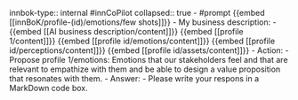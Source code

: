 innbok-type:: internal
#innCoPilot
collapsed:: true
	- #prompt {{embed [[innBoK/profile-(id)/emotions/few shots]]}}
		- My business description:
		- {{embed [[AI business description/content]]}} {{embed [[profile 1/content]]}} {{embed [[profile id/emotions/content]]}} {{embed [[profile id/perceptions/content]]}} {{embed [[profile id/assets/content]]}}
		- Action:
		- Propose profile 1/emotions: Emotions that our stakeholders feel and that are relevant to empathize with them and be able to design a value proposition that resonates with them.
		- Answer:
		- Please write your respons in a MarkDown code box.




